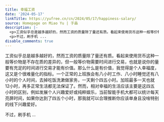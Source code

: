 ```yaml
---
title: 幸福工资
date: '2024-05-17'
linkTitle: https://yufree.cn/cn/2024/05/17/happiness-salary/
source: Homepage on Miao Yu | 于淼
description: |-
  <p>工资似乎总是越多越好的，然而工资的质量除了量还有质。看起来使用货币这种一般等价物是不存在质的差异的，但一般等价物需要时间进行交易，也就是说你的量要有充足的时间进行交易才能有价值。那么什么是有价值，我觉得是个人幸福度，这又是个很难量化的指标。一个正常的上班族会有八小时工作、八小时睡觉还有八小时的个人时间，去掉吃饭洗漱做家务，一天剩个四五小时。加班最多一天也就12小时，再多正常生活都无法保证了。然而，相对幸福的生活应该主要是这四五小时的区别，例如发展个人兴趣爱好或纯粹娱乐，当前智能手机大都可以统计每天亮屏时间，如果你达到了四五个小时，那我就可以合理推断你应该单身且没啥特别的线下兴趣爱好。</p>
  <p>不过，刷手机 ...
disable_comments: true
---
```

<p>工资似乎总是越多越好的，然而工资的质量除了量还有质。看起来使用货币这种一般等价物是不存在质的差异的，但一般等价物需要时间进行交易，也就是说你的量要有充足的时间进行交易才能有价值。那么什么是有价值，我觉得是个人幸福度，这又是个很难量化的指标。一个正常的上班族会有八小时工作、八小时睡觉还有八小时的个人时间，去掉吃饭洗漱做家务，一天剩个四五小时。加班最多一天也就12小时，再多正常生活都无法保证了。然而，相对幸福的生活应该主要是这四五小时的区别，例如发展个人兴趣爱好或纯粹娱乐，当前智能手机大都可以统计每天亮屏时间，如果你达到了四五个小时，那我就可以合理推断你应该单身且没啥特别的线下兴趣爱好。</p>
<p>不过，刷手机 ...